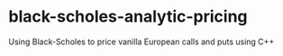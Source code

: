 # black-scholes-analytic-pricing
Using Black-Scholes to price vanilla European calls and puts using C++   
